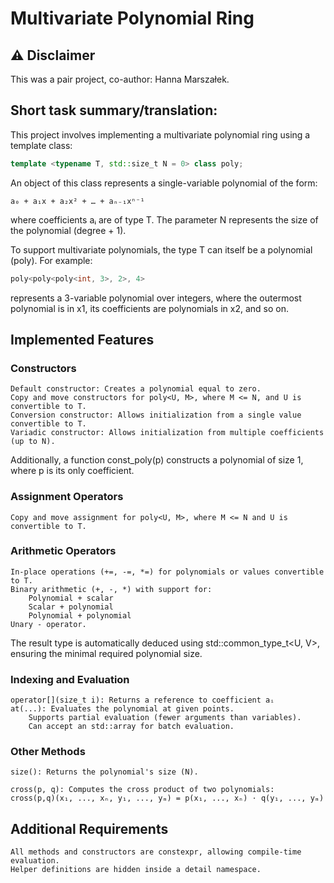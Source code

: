 # Multivariate Polynomial Ring

## ⚠️ Disclaimer
This was a pair project, co-author: Hanna Marszałek.

## Short task summary/translation:

This project involves implementing a multivariate polynomial ring using a template class:

```cpp
template <typename T, std::size_t N = 0> class poly;
```

An object of this class represents a single-variable polynomial of the form:  

    a₀ + a₁x + a₂x² + … + aₙ₋₁xⁿ⁻¹

where coefficients aᵢ are of type T. The parameter N represents the size of the polynomial (degree + 1).

To support multivariate polynomials, the type T can itself be a polynomial (poly). For example:

```cpp
poly<poly<poly<int, 3>, 2>, 4>
```
represents a 3-variable polynomial over integers, where the outermost polynomial is in x1, its coefficients are polynomials in x2, and so on.
## Implemented Features
### Constructors

    Default constructor: Creates a polynomial equal to zero.
    Copy and move constructors for poly<U, M>, where M <= N, and U is convertible to T.
    Conversion constructor: Allows initialization from a single value convertible to T.
    Variadic constructor: Allows initialization from multiple coefficients (up to N).

Additionally, a function const_poly(p) constructs a polynomial of size 1, where p is its only coefficient.
### Assignment Operators

    Copy and move assignment for poly<U, M>, where M <= N and U is convertible to T.

### Arithmetic Operators

    In-place operations (+=, -=, *=) for polynomials or values convertible to T.
    Binary arithmetic (+, -, *) with support for:
        Polynomial + scalar
        Scalar + polynomial
        Polynomial + polynomial
    Unary - operator.

The result type is automatically deduced using std::common_type_t<U, V>, ensuring the minimal required polynomial size.
### Indexing and Evaluation

    operator[](size_t i): Returns a reference to coefficient aᵢ
    at(...): Evaluates the polynomial at given points.
        Supports partial evaluation (fewer arguments than variables).
        Can accept an std::array for batch evaluation.

### Other Methods

    size(): Returns the polynomial's size (N).

    cross(p, q): Computes the cross product of two polynomials:
    cross(p,q)(x₁, ..., xₙ, y₁, ..., yₘ) = p(x₁, ..., xₙ) ⋅ q(y₁, ..., yₘ)

## Additional Requirements

    All methods and constructors are constexpr, allowing compile-time evaluation.
    Helper definitions are hidden inside a detail namespace.
